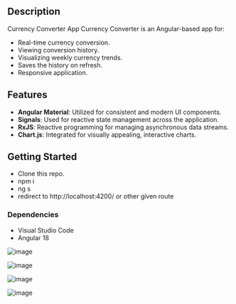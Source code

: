 ## Description

Currency Converter App 
Currency Converter is an Angular-based app for:


* Real-time currency conversion.
* Viewing conversion history.
* Visualizing weekly currency trends.
* Saves the history on refresh.
* Responsive application.

## Features
* **Angular Material**: Utilized for consistent and modern UI components.
* **Signals**: Used for reactive state management across the application.
* **RxJS**: Reactive programming for managing asynchronous data streams.
* **Chart.js**: Integrated for visually appealing, interactive charts.

## Getting Started
* Clone this repo.
* npm i
* ng s
* redirect to  http://localhost:4200/ or other given route

### Dependencies
* Visual Studio Code
*  Angular 18

![image](https://github.com/user-attachments/assets/3058a06c-239c-4ec4-9fba-2c21c71cbda0)

![image](https://github.com/user-attachments/assets/c4976e52-75ae-4407-b78d-e687b163dcea)

![image](https://github.com/user-attachments/assets/24c0769d-743e-4805-ba77-4543ef4ffcf8)

![image](https://github.com/user-attachments/assets/b521d031-93e3-4039-aaea-5a2598374dbe)
